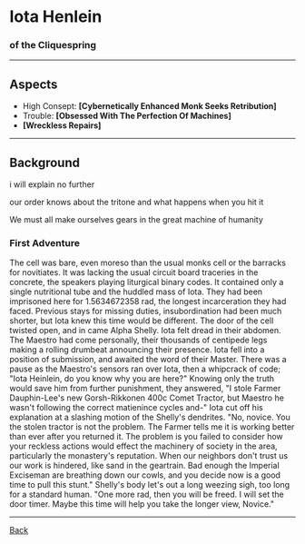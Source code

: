 # Iota Henlein
### of the Cliquespring
___

## Aspects
 - High Consept: **[Cybernetically Enhanced Monk Seeks Retribution]**
 - Trouble: **[Obsessed With The Perfection Of Machines]**
 - **[Wreckless Repairs]**

___
## Background
i will explain no further

our order knows about the tritone
and what happens when you hit it

We must all make ourselves gears in the great machine of humanity

### First Adventure
The cell was bare, even moreso than the usual monks cell or the barracks for novitiates. It was lacking the usual circuit board traceries in the concrete, the speakers playing liturgical binary codes. It contained only a single nutritional tube and the huddled mass of Iota. They had been imprisoned here for 1.5634672358 rad, the longest incarceration they had faced. Previous stays for missing duties, insubordination had been much shorter, but Iota knew this time would be different.
The door of the cell twisted open, and in came Alpha Shelly. Iota felt dread in their abdomen. The Maestro had come personally, their thousands of centipede legs making a rolling drumbeat announcing their presence. Iota fell into a position of submission, and awaited the word of their Master. 
There was a pause as the Maestro's sensors ran over Iota, then a whipcrack of code; "Iota Heinlein, do you know why you are here?"
Knowing only the truth would save him from further punishment, they answered, "I stole Farmer Dauphin-Lee's new Gorsh-Rikkonen 400c Comet Tractor, but Maestro he wasn't following the correct matienince cycles and-" 
Iota cut off his explanation at a slashing motion of the Shelly's dendrites. "No, novice. You the stolen tractor is not the problem. The Farmer tells me it is working better than ever after you returned it. The problem is you failed to consider how your reckless actions would effect the machinery of society in the area, particularly the monastery's reputation. When our neighbors don't trust us our work is hindered, like sand in the geartrain. Bad enough the Imperial Exciseman are breathing down our cowls, and you decide now is a good time to pull this stunt."
Shelly's body let's out a long weezing sigh, too long for a standard human. "One more rad, then you will be freed. I will set the door timer. Maybe this time will help you take the longer view, Novice."

___
[Back](Players.md)

